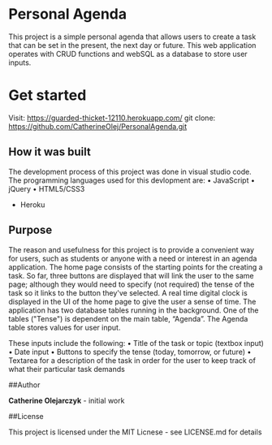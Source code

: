 # Personal Agenda

This project is a simple personal agenda that allows users to create a task that can be set in the present, the next day or future. This web application operates with CRUD functions and webSQL as a database to store user inputs.

# Get started

Visit: https://guarded-thicket-12110.herokuapp.com/
git clone: https://github.com/CatherineOlej/PersonalAgenda.git

## How it was built

The development process of this project was done in visual studio code. 
The programming languages used for this devlopment are:
•	 JavaScript
•	 jQuery
•	 HTML5/CSS3
*  Heroku

## Purpose 

The reason and usefulness for this project is to provide a convenient way for users, such as students or anyone with a need or interest in an agenda application. The home page consists of the starting points for the creating a task. So far, three buttons are displayed that will link the user to the same page; although they would need to specify (not required) the tense of the task so it links to the button they've selected. A real time digital clock is displayed in the UI of the home page to give the user a sense of time. The application has two database tables running in the background. One of the tables ("Tense") is dependent on the main table, “Agenda”. The Agenda table stores values for user input. 

These inputs include the following:
•	Title of the task or topic (textbox input)
•	Date input 
•	Buttons to specify the tense (today, tomorrow, or future)
•	Textarea for a description of the task in order for the user to keep track of what their particular task demands

##Author

**Catherine Olejarczyk** - initial work

##License 

This project is licensed under the MIT Licnese - see LICENSE.md for details


